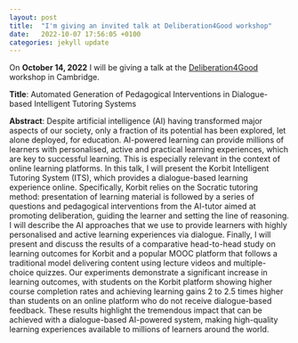 ```yaml
---
layout: post
title:  "I'm giving an invited talk at Deliberation4Good workshop"
date:   2022-10-07 17:56:05 +0100
categories: jekyll update
---
```


On **October 14, 2022** I will be giving a talk at the [Deliberation4Good](https://www.delibot.xyz/deliberation4good/) workshop in Cambridge.

**Title**: Automated Generation of Pedagogical Interventions in Dialogue-based Intelligent Tutoring Systems
 
**Abstract**: 
Despite artificial intelligence (AI) having transformed major aspects of our society, only a fraction of its potential has been explored, let alone deployed, for education. 
AI-powered learning can provide millions of learners with personalised, active and practical learning experiences, which are key to successful learning. 
This is especially relevant in the context of online learning platforms. 
In this talk, I will present the Korbit Intelligent Tutoring System (ITS), which provides a dialogue-based learning experience online. 
Specifically, Korbit relies on the Socratic tutoring method: presentation of learning material is followed by a series of questions and pedagogical interventions from the AI-tutor aimed at promoting deliberation, guiding the learner and setting the line of reasoning. 
I will describe the AI approaches that we use to provide learners with highly personalised and active learning experiences via dialogue. 
Finally, I will present and discuss the results of a comparative head-to-head study on learning outcomes for Korbit and a popular MOOC platform that follows a traditional model delivering content using lecture videos and multiple-choice quizzes. 
Our experiments demonstrate a significant increase in learning outcomes, with students on the Korbit platform showing higher course completion rates and achieving learning gains 2 to 2.5 times higher than students on an online platform who do not receive dialogue-based feedback. 
These results highlight the tremendous impact that can be achieved with a dialogue-based AI-powered system, making high-quality learning experiences available to millions of learners around the world.

